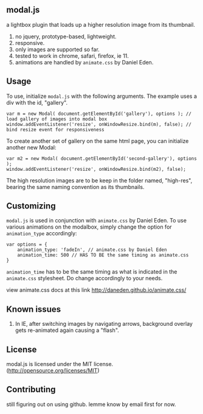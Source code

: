 ## modal.js
a lightbox plugin that loads up a higher resolution image from its thumbnail.

1. no jquery, prototype-based, lightweight.
2. responsive.
3. only images are supported so far.
4. tested to work in chrome, safari, firefox, ie 11.
5. animations are handled by `animate.css` by Daniel Eden.


## Usage
To use, initialize `modal.js` with the following arguments. The example uses a div with the id, "gallery".

```
var m = new Modal( document.getElementById('gallery'), options ); // load gallery of images into modal box
window.addEventListener('resize', onWindowResize.bind(m), false); // bind resize event for responsiveness

```

To create another set of gallery on the same html page, you can initialize another new Modal:

```
var m2 = new Modal( document.getElementById('second-gallery'), options );
window.addEventListener('resize', onWindowResize.bind(m2), false);

```

The high resolution images are to be keep in the folder named, "high-res", bearing the same naming convention as its thumbnails.


## Customizing
`modal.js` is used in conjunction with `animate.css` by Daniel Eden. To use various animations on the modalbox, simply change the option for `animation_type` accordingly:

```
var options = {
	animation_type: 'fadeIn', // animate.css by Daniel Eden
	animation_time: 500 // HAS TO BE the same timing as animate.css
}

```

`animation_time` has to be the same timing as what is indicated in the `animate.css` stylesheet. Do change accordingly to your needs.

view animate.css docs at this link http://daneden.github.io/animate.css/


## Known issues
1. In IE, after switching images by navigating arrows, background overlay gets re-animated again causing a "flash".


## License
modal.js is licensed under the MIT license. (http://opensource.org/licenses/MIT)


## Contributing
still figuring out on using github. lemme know by email first for now.